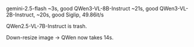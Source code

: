 gemini-2.5-flash ~3s, good
QWen3-VL-8B-Instruct ~21s, good
QWen3-VL-2B-Instruct, ~20s, good
Siglip,  49.86it/s



QWen2.5-VL-7B-Instruct is trash.


Down-resize image -> QWen now takes 14s.